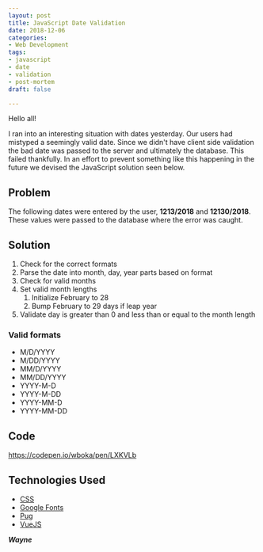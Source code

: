 ```yaml
---
layout: post
title: JavaScript Date Validation
date: 2018-12-06
categories:
- Web Development
tags:
- javascript
- date
- validation
- post-mortem
draft: false

---
```

Hello all!

I ran into an interesting situation with dates yesterday. Our users had mistyped a seemingly valid date. Since we didn't have client side validation the bad date was passed to the server and ultimately the database. This failed thankfully. In an effort to prevent something like this happening in the future we devised the JavaScript solution seen below.

## Problem

The following dates were entered by the user, **1213/2018** and **12130/2018**. These values were passed to the database where the error was caught.

## Solution

1. Check for the correct formats
2. Parse the date into month, day, year parts based on format
3. Check for valid months
4. Set valid month lengths
   1. Initialize February to 28
   2. Bump February to 29 days if leap year
5. Validate day is greater than 0 and less than or equal to the month length

### Valid formats

- M/D/YYYY
- M/DD/YYYY
- MM/D/YYYY
- MM/DD/YYYY
- YYYY-M-D
- YYYY-M-DD
- YYYY-MM-D
- YYYY-MM-DD

## Code

https://codepen.io/wboka/pen/LXKVLb

## Technologies Used

- [CSS](https://en.wikipedia.org/wiki/Cascading_Style_Sheets)
- [Google Fonts](https://fonts.google.com)
- [Pug](https://pugjs.org)
- [VueJS](https://vuejs.org)

**_Wayne_**
